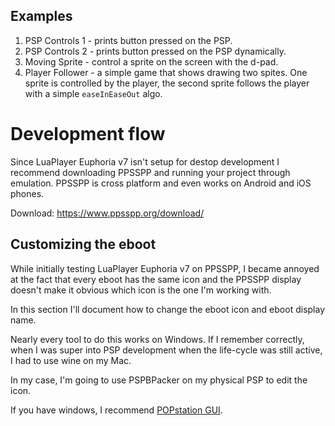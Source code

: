 
## Examples

1. PSP Controls 1 - prints button pressed on the PSP.
2. PSP Controls 2 - prints button pressed on the PSP dynamically.
3. Moving Sprite - control a sprite on the screen with the d-pad.
4. Player Follower - a simple game that shows drawing two spites. One sprite is controlled by the player, the second sprite follows the player with a simple `easeInEaseOut` algo.

# Development flow

Since LuaPlayer Euphoria v7 isn't setup for destop development I recommend downloading PPSSPP and running your project through emulation. PPSSPP is cross platform and even works on Android and iOS phones.

Download: https://www.ppsspp.org/download/


## Customizing the eboot

While initially testing LuaPlayer Euphoria v7 on PPSSPP, I became annoyed at the fact that every eboot has the same icon and the PPSSPP display doesn't make it obvious which icon is the one I'm working with.

In this section I'll document how to change the eboot icon and eboot display name.

Nearly every tool to do this works on Windows. If I remember correctly, when I was super into PSP development when the life-cycle was still active, I had to use wine on my Mac.

In my case, I'm going to use PSPBPacker on my physical PSP to edit the icon. 

If you have windows, I recommend [POPstation GUI](https://wololo.net/downloads/index.php/download/8163).


